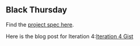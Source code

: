 ## Black Thursday

Find the [project spec here](http://backend.turing.io/module1/projects/black_thursday/).

Here is the blog post for Iteration 4:[Iteration 4 Gist](https://gist.github.com/gunnarrunner/af415ee54108e3969658e675f895f106)
